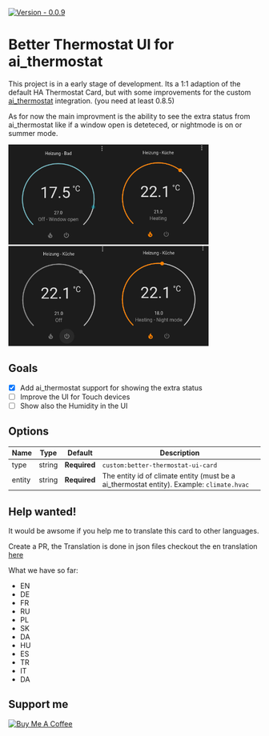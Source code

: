 [![Version - 0.0.9](https://img.shields.io/badge/Version-0.0.9-009688?style=for-the-badge)](https://github.com/KartoffelToby/ai_thermostat/releases)

# Better Thermostat UI for ai_thermostat

This project is in a early stage of development. Its a 1:1 adaption of the default HA Thermostat Card, but with some improvements for the custom [ai_thermostat](https://github.com/KartoffelToby/ai_thermostat) integration. (you need at least 0.8.5)

As for now the main improvment is the ability to see the extra status from ai_thermostat like if a window open is deteteced, or nightmode is on or summer mode.

<img style="width:200px; height:200px; object-fit:cover;" src="assets/1.png" width="200px"><img style="width:200px; height:200px; object-fit:cover;" src="assets/2.png" width="200px"><img style="width:200px; height:200px; object-fit:cover;" src="assets/3.png" width="200px"><img style="width:200px; height:200px; object-fit:cover;" src="assets/4.png" width="200px">
 
## Goals

- [X] Add ai_thermostat support for showing the extra status
- [ ] Improve the UI for Touch devices
- [ ] Show also the Humidity in the UI

## Options

| Name                 | Type    | Default      | Description                                                                                            |
| -------------------- | ------- | ------------ | ------------------------------------------------------------------------------------------------------ |
| type                 | string  | **Required** | `custom:better-thermostat-ui-card`                                                                          |
| entity               | string  | **Required** | The entity id of climate entity (must be a ai_thermostat entity). Example: `climate.hvac`                                               |


## Help wanted!

It would be awsome if you help me to translate this card to other languages.

Create a PR, the Translation is done in json files checkout the en translation [here](src/localize/languages/en.json)

What we have so far:
- EN
- DE
- FR
- RU
- PL
- SK
- DA
- HU
- ES
- TR
- IT
- DA

## Support me
<a href="https://www.buymeacoffee.com/kartoffeltoby" target="_blank"><img src="https://cdn.buymeacoffee.com/buttons/v2/default-green.png" alt="Buy Me A Coffee" style="height: 60px !important;width: 217px !important;" ></a>
